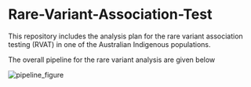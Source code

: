 # Rare-Variant-Association-Test
This repository includes the analysis plan for the rare variant association testing (RVAT) in one of the Australian Indigenous populations.

The overall pipeline for the rare variant analysis are given below

![pipeline_figure](https://github.com/user-attachments/assets/c8ea6968-2385-40b8-a5be-bca5b14305d4)
